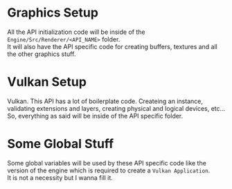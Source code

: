 # Graphics Setup
All the API initialization code will be inside of the `Engine/Src/Renderer/<API_NAME>` folder.\
It will also have the API specific code for creating buffers, textures and all the other graphics stuff.

# Vulkan Setup
Vulkan. This API has a lot of boilerplate code. Createing an instance, validating extensions and layers, creating physical and logical devices, etc...\
So, everything as said will be inside of the API specific folder.

# Some Global Stuff
Some global variables will be used by these API specific code like the version of the engine which is required to create a `Vulkan Application`.\
It is not a necessity but I wanna fill it.
